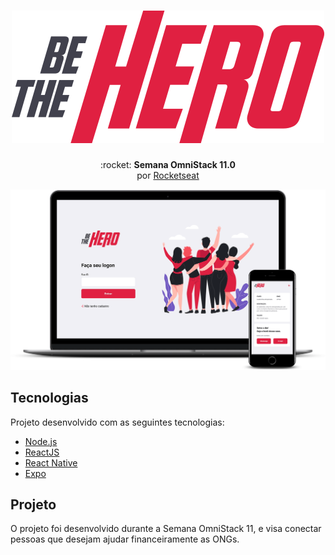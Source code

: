 <h1 align="center">
  <img src="./frontend/src/assets/logo.svg" alt="">
</h1>

<p align="center"> :rocket: <b>Semana OmniStack 11.0</b> <br>por <a href="https://rocketseat.com.br/">Rocketseat</a></p>

<img src=".github/bethehero.png" alt="">

## Tecnologias

Projeto desenvolvido com as seguintes tecnologias:

- [Node.js](https://nodejs.org/en/)
- [ReactJS](https://pt-br.reactjs.org/)
- [React Native](https://reactnative.dev/)
- [Expo](https://expo.io/)

## Projeto

O projeto foi desenvolvido durante a Semana OmniStack 11, e visa conectar pessoas que desejam ajudar financeiramente as ONGs.
